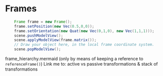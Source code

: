 # Frames

```java
    Frame frame = new Frame();
    frame.setPosition(new Vec(0.5,0,0));
    frame.setOrientation(new Quat(new Vec(0,1,0), new Vec(1,1,1)));
    scene.pushModelView();
    scene.applyModelView(frame.matrix());
    // Draw your object here, in the local frame coordinate system.
    scene.popModelView();
```

frame_hierarchy.mermaid (only by means of keeping a reference to ```referenceFrame()```)
Link me to: active vs passive transformations & stack of transformations
